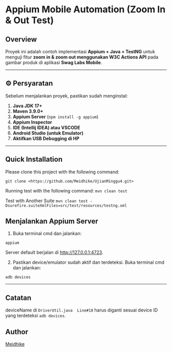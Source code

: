 # Appium Mobile Automation (Zoom In & Out Test)

##  Overview
Proyek ini adalah contoh implementasi **Appium + Java + TestNG** untuk menguji fitur **zoom in & zoom out menggunakan W3C Actions API** pada gambar produk di aplikasi **Swag Labs Mobile**.

---

## ⚙️ Persyaratan
Sebelum menjalankan proyek, pastikan sudah menginstal:
1. **Java JDK 17+**
2. **Maven 3.9.0+** 
3. **Appium Server** (`npm install -g appium`)
4. **Appium Inspector**
5. **IDE (Intellij IDEA) atau VSCODE**
6. **Android Studio (untuk Emulator)**
7. **Aktifkan USB Debugging di HP**

---
## Quick Installation
Please clone this project with the following command:
```
git clone <https://github.com/Meidhike/UjianMinggu4.git>
```
Running test with the following command:
`mvn clean test`

Test with Another Suite
`mvn clean test -Dsurefire.suiteXmlFiles=src/test/resources/testng.xml`

## Menjalankan Appium Server
1. Buka terminal cmd dan jalankan:
```
appium
```
Server default berjalan di http://127.0.0.1:4723.


2. Pastikan device/emulator sudah aktif dan terdeteksi.
Buka terminal cmd dan jalankan:
```
adb devices
```
---

## Catatan

deviceName di `DriverUtil.java  Line#18` harus diganti sesuai device ID yang terdeteksi `adb devices`.


## Author
[Meidhike](https://github.com/Meidhike)
